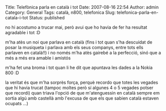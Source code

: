 Title: Telefònica parla en català i tot
Date: 2007-08-16 22:54
Author: admin
Category: General
Tags: català, n800, telefonica
Slug: telefonica-parla-en-catala-i-tot
Status: published

no hi acostumo a trucar mai, però avui que ho havia de fer ha resultat agradable i tot :D

m'ha atès un noi que parlava en català (fins i tot quan s'ha descuidat de posar la musiqueta i parlava amb els seus companys, entre tots ells parlaven en català!!) i no només m'ha atès gairebé a la perfecció, sinó que a més a més era amable i amistós

m'ha fet una broma i tot quan li he dit que apuntava les dades a la Nokia 800 :D

la veritat és que m'ha sorprès força, perquè recordo que totes les vegades que hi havia trucat (tampoc moltes però sí algunes 4 o 5 vegades potser que recordi) quan triava l'opció de que m'atenguessin en català sempre em sortia algú amb castellà amb l'excusa de que els que sabien català estaven ocupats ...)
